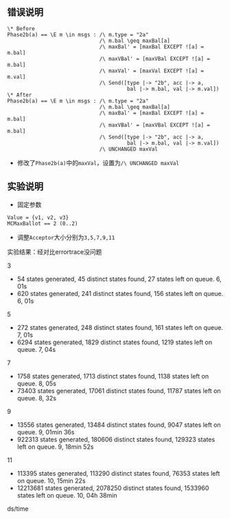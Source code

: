 ## 错误说明
```
\* Before
Phase2b(a) == \E m \in msgs : /\ m.type = "2a"
                              /\ m.bal \geq maxBal[a]
                              /\ maxBal' = [maxBal EXCEPT ![a] = m.bal] 
                              /\ maxVBal' = [maxVBal EXCEPT ![a] = m.bal] 
                              /\ maxVal' = [maxVal EXCEPT ![a] = m.val]
                              /\ Send([type |-> "2b", acc |-> a,
                                       bal |-> m.bal, val |-> m.val]) 
\* After
Phase2b(a) == \E m \in msgs : /\ m.type = "2a"
                              /\ m.bal \geq maxBal[a]
                              /\ maxBal' = [maxBal EXCEPT ![a] = m.bal] 
                              /\ maxVBal' = [maxVBal EXCEPT ![a] = m.bal] 
                              /\ Send([type |-> "2b", acc |-> a,
                                       bal |-> m.bal, val |-> m.val]) 
                              /\ UNCHANGED maxVal
```
- 修改了`Phase2b(a)`中的`maxVal`，设置为`/\ UNCHANGED maxVal`

## 实验说明
- 固定参数
```
Value = {v1, v2, v3}
MCMaxBallot == 2 (0..2)
```
- 调整`Acceptor`大小分别为`3,5,7,9,11`

实验结果：经对比errortrace没问题

3
- 54 states generated, 45 distinct states found, 27 states left on queue. 6, 01s
- 620 states generated, 241 distinct states found, 156 states left on queue. 6, 01s


5
- 272 states generated, 248 distinct states found, 161 states left on queue. 7, 01s
- 6294 states generated, 1829 distinct states found, 1219 states left on queue. 7, 04s

7
- 1758 states generated, 1713 distinct states found, 1138 states left on queue. 8, 05s
- 73403 states generated, 17061 distinct states found, 11787 states left on queue. 8, 32s

9
- 13556 states generated, 13484 distinct states found, 9047 states left on queue. 9, 01min 36s
- 922313 states generated, 180606 distinct states found, 129323 states left on queue. 9, 18min 52s

11
- 113395 states generated, 113290 distinct states found, 76353 states left on queue. 10, 15min 22s
- 12213681 states generated, 2078250 distinct states found, 1533960 states left on queue. 10, 04h 38min


ds/time

